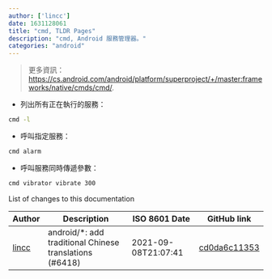 ```yaml
---
author: ['lincc']
date: 1631128061
title: "cmd, TLDR Pages"
description: "cmd, Android 服務管理器。"
categories: "android"
---
```

> 更多資訊：<https://cs.android.com/android/platform/superproject/+/master:frameworks/native/cmds/cmd/>.

- 列出所有正在執行的服務：

```bash
cmd -l
```

- 呼叫指定服務：

```bash
cmd alarm
```

- 呼叫服務同時傳遞參數：

```bash
cmd vibrator vibrate 300
```
List of changes to this documentation


Author | Description | ISO 8601 Date | GitHub link
------|-----|-----|-----
[lincc](mailto:46962923+blueskyson@users.noreply.github.com) | android/*: add traditional Chinese translations (#6418) | 2021-09-08T21:07:41 | [cd0da6c11353](https://github.com/tldr-pages/tldr/commit/cd0da6c1135366585c048471a469c037f0d77a06)

